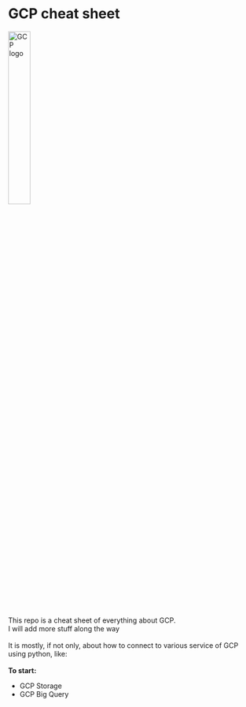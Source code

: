 # GCP cheat sheet


<img src="https://upload.wikimedia.org/wikipedia/commons/thumb/5/51/Google_Cloud_logo.svg/2560px-Google_Cloud_logo.svg.png"
    alt="GCP logo"
    style="display: block; width: 30%">
<br>
This repo is a cheat sheet of everything about GCP.
<br>
I will add more stuff along the way
<br>
<br>
It is mostly, if not only, about how to connect to various service of GCP using python, like:
<br>
<br>
**To start:**
- GCP Storage
- GCP Big Query

